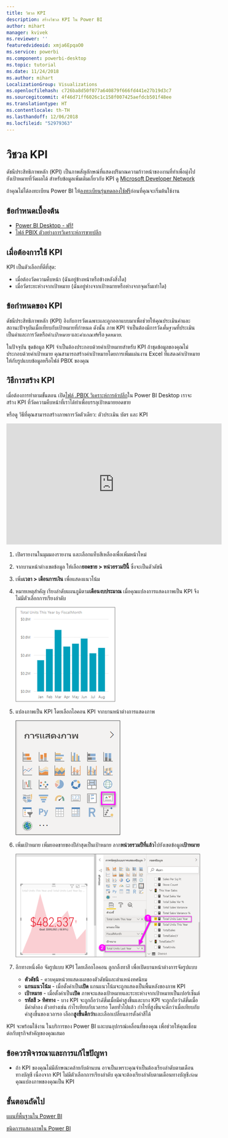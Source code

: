 ```yaml
---
title: วิชวล KPI
description: สร้างวิชวล KPI ใน Power BI
author: mihart
manager: kvivek
ms.reviewer: ''
featuredvideoid: xmja6EpqaO0
ms.service: powerbi
ms.component: powerbi-desktop
ms.topic: tutorial
ms.date: 11/24/2018
ms.author: mihart
LocalizationGroup: Visualizations
ms.openlocfilehash: c726ba8d50f077a640879f666fd441e27b19d3c7
ms.sourcegitcommit: 4f46d71ff6026c1c158f007425aefdcb501f48ee
ms.translationtype: HT
ms.contentlocale: th-TH
ms.lasthandoff: 12/06/2018
ms.locfileid: "52979363"
---
```

# <a name="kpi-visuals"></a>วิชวล KPI
ดัชนีประสิทธิภาพหลัก (KPI) เป็นภาพสัญลักษณ์ที่แสดงปริมาณความก้าวหน้าของงานที่ทำเพื่อมุ่งไปยังเป้าหมายที่วัดผลได้ สำหรับข้อมูลเพิ่มเติมเกี่ยวกับ KPI ดู [Microsoft Developer Network](https://msdn.microsoft.com/library/hh272050)

ถ้าคุณไม่ได้ลงทะเบียน Power BI ให้[ลงทะเบียนรุ่นทดลองใช้ฟรี](https://app.powerbi.com/signupredirect?pbi_source=web)ก่อนที่คุณจะเริ่มต้นใช้งาน

## <a name="prerequisites"></a>ข้อกำหนดเบื้องต้น
* [Power BI Desktop - ฟรี!](https://powerbi.microsoft.com/en-us/get-started/)
* [ไฟล์ PBIX ตัวอย่างการวิเคราะห์การขายปลีก](http://download.microsoft.com/download/9/6/D/96DDC2FF-2568-491D-AAFA-AFDD6F763AE3/Retail%20Analysis%20Sample%20PBIX.pbix)

## <a name="when-to-use-a-kpi"></a>เมื่อต้องการใช้ KPI
KPI เป็นตัวเลือกที่ดีที่สุด:

* เมื่อต้องวัดความคืบหน้า (ฉันอยู่ข้างหน้าหรือข้างหลังสิ่งใด)
* เมื่อวัดระยะห่างจากเป้าหมาย (ฉันอยู่ห่างจากเป้าหมายหรือห่างจากจุดเริ่มเท่าใด)   

## <a name="kpi-requirements"></a>ข้อกำหนดของ KPI
ดัชนีประสิทธิภาพหลัก (KPI) อิงกับการวัดเฉพาะและถูกออกแบบมาเพื่อช่วยให้คุณประเมินค่าและสถานะปัจจุบันเมื่อเทียบกับเป้าหมายที่กำหนด ดังนั้น ภาพ KPI จำเป็นต้องมีการวัด*พื้นฐาน*ที่ประเมินเป็นค่าและการวัดหรือค่า*เป้าหมาย* และ*ค่าเกณฑ์*หรือ*จุดหมาย*.

ในปัจจุบัน ชุดข้อมูล KPI จำเป็นต้องประกอบด้วยค่าเป้าหมายสำหรับ KPI ถ้าชุดข้อมูลของคุณไม่ประกอบด้วยค่าเป้าหมาย คุณสามารถสร้างค่าเป้าหมายโดยการเพิ่มแผ่นงาน Excel ที่แสดงค่าเป้าหมาย ให้กับรูปแบบข้อมูลหรือไฟล์ PBIX ของคุณ


## <a name="how-to-create-a-kpi"></a>วิธีการสร้าง KPI
เมื่อต้องการทำตามขั้นตอน เปิด[ไฟล์ .PBIX วิเคราะห์การค้าปลีก](http://download.microsoft.com/download/9/6/D/96DDC2FF-2568-491D-AAFA-AFDD6F763AE3/Retail%20Analysis%20Sample%20PBIX.pbix)ใน Power BI Desktop เราจะสร้าง KPI ที่วัดความคืบหน้าที่เราได้ทำเพื่อบรรลุเป้าหมายยอดขาย

หรือดู วิธีที่คุณสามารถสร้างภาพการวัดตัวเดียว: ตัวประเมิน บัตร และ KPI

<iframe width="560" height="315" src="https://www.youtube.com/embed/xmja6EpqaO0?list=PL1N57mwBHtN0JFoKSR0n-tBkUJHeMP2cP" frameborder="0" allowfullscreen></iframe>

1. เปิดรายงานในมุมมองรายงาน และเลือกแท็บสีเหลืองเพื่อเพิ่มหน้าใหม่    
2. จากบานหน้าต่างเขตข้อมูล ให้เลือก**ยอดขาย > หน่วยรวมปีนี้**  ซึ่งจะเป็นตัวดัชนี
3. เพิ่ม**เวลา > เดือนการเงิน**  เพื่อแสดงแนวโน้ม
4. หมายเหตุสำคัญ เรียงลำดับแผนภูมิตาม**เดือนงบประมาณ** เมื่อคุณแปลงการแสดงภาพเป็น KPI จึงไม่มีตัวเลือกการเรียงลำดับ

    ![](media/power-bi-visualization-kpi/power-bi-chart.png)
5. แปลงภาพเป็น KPI โดยเลือกไอคอน KPI จากบานหน้าต่างการแสดงภาพ
   
    ![](media/power-bi-visualization-kpi/power-bi-kpi-template.png)
6. เพิ่มเป้าหมาย เพิ่มยอดขายของปีล่าสุดเป็นเป้าหมาย ลาก**หน่วยรวมปีที่แล้ว**ไปยังเขตข้อมูล**เป้าหมาย**
   
    ![](media/power-bi-visualization-kpi/power-bi-kpi-done.png)
7. อีกทางหนึ่งคือ จัดรูปแบบ KPI โดยเลือกไอคอน ลูกกลิ้งทาสี เพื่อเปิดบานหน้าต่างการจัดรูปแบบ
   
   * **ตัวดัชนี** - ควบคุมหน่วยแสดงผลของตัวดัชนีและตำแหน่งทศนิยม
   * **แกนแนวโน้ม** - เมื่อตั้งค่าเป็น**เปิด** แกนแนวโน้มจะถูกแสดงเป็นพื้นหลังของภาพ KPI  
   * **เป้าหมาย** - เมื่อตั้งค่าเป็น**เปิด** ภาพจะแสดงเป้าหมายและระยะห่างจากเป้าหมายเป็นเปอร์เซ็นต์
   * **รหัสสี > ทิศทาง** - บาง KPI จะถูกถือว่า*ดีขึ้น*เมื่อมีค่าสูงขึ้นและบาง KPI จะถูกถือว่า*ดีขึ้น*เมื่อมีค่าต่ำลง ตัวอย่างเช่น กำไรเทียบกับเวลารอ โดยทั่วไปแล้ว กำไรที่สูงขึ้นจะดีกว่าเมื่อเทียบกับค่าสูงขึ้นของเวลารอ เลือก**สูงขึ้นดีกว่า**และเลือกเปลี่ยนการตั้งค่าสีได้


KPI จะพร้อมใช้งาน ในบริการของ Power BI และบนอุปกรณ์เคลื่อนที่ของคุณ เพื่อช่วยให้คุณเชื่อมต่อกับธุรกิจสำคัญของคุณเสมอ

## <a name="considerations-and-troubleshooting"></a>ข้อควรพิจารณาและการแก้ไขปัญหา
* ถ้า KPI ของคุณไม่มีลักษณะคล้ายกับด้านบน อาจเป็นเพราะคุณจำเป็นต้องเรียงลำดับตามเดือนทางบัญชี เนื่องจาก KPI ไม่มีตัวเลือกการเรียงลำดับ คุณจะต้องเรียงลำดับตามเดือนทางบัญชี*ก่อน*คุณแปลงภาพของคุณเป็น KPI

## <a name="next-steps"></a>ขั้นตอนถัดไป

[แผนที่พื้นฐานใน Power BI](power-bi-map-tips-and-tricks.md)

[ชนิดการแสดงภาพใน Power BI](power-bi-visualization-types-for-reports-and-q-and-a.md)